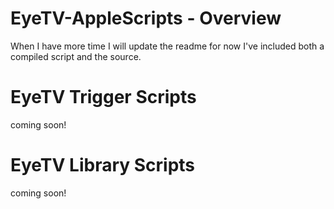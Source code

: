 # EyeTV-AppleScripts - Overview #
When I have more time I will update the readme for now I've included both a compiled script and the source.

# EyeTV Trigger Scripts #
coming soon!


# EyeTV Library Scripts #
coming soon!
